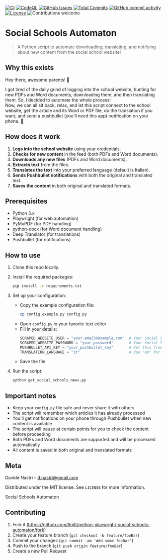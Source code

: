 [![CI](https://github.com/ltpitt/python-playwright-social-schools-automaton/workflows/CI/badge.svg)](https://github.com/ltpitt/python-playwright-social-schools-automaton/actions)
[![CodeQL](https://github.com/ltpitt/python-playwright-social-schools-automaton/workflows/CodeQL/badge.svg)](https://github.com/ltpitt/python-playwright-social-schools-automaton/actions?query=workflow%3ACodeQL)
[![GitHub Issues](https://img.shields.io/github/issues-raw/ltpitt/python-playwright-social-schools-automaton)](https://github.com/ltpitt/python-playwright-social-schools-automaton/issues)
[![Total Commits](https://img.shields.io/github/last-commit/ltpitt/python-playwright-social-schools-automaton)](https://github.com/ltpitt/python-playwright-social-schools-automaton/commits)
[![GitHub commit activity](https://img.shields.io/github/commit-activity/4w/ltpitt/python-playwright-social-schools-automaton?foo=bar)](https://github.com/ltpitt/python-playwright-social-schools-automaton/commits)
[![License](https://img.shields.io/badge/license-MIT-blue.svg)](https://github.com/ltpitt/python-playwright-social-schools-automaton/blob/master/LICENSE)
![Contributions welcome](https://img.shields.io/badge/contributions-welcome-orange.svg)

# Social Schools Automaton
> A Python script to automate downloading, translating, and notifying about new content from the social school website!

## Why this exists

Hey there, awesome parents! 🎉

I got tired of the daily grind of logging into the school website, hunting for new PDFs and Word documents, downloading them, and then translating them. So, I decided to automate the whole process!  
Now, we can all sit back, relax, and let this script connect to the school website, get the article and its Word or PDF file, do the translation if you want, and send a pushbullet (you'll need this app) notification on your phone. 🚀

## How does it work

1. **Logs into the school website** using your credentials.
2. **Checks for new content** in the feed (both PDFs and Word documents).
3. **Downloads any new files** (PDFs and Word documents).
4. **Extracts text** from the files.
5. **Translates the text** into your preferred language (default is Italian).
6. **Sends Pushbullet notifications** with both the original and translated text.
7. **Saves the content** in both original and translated formats.

## Prerequisites

- Python 3.x
- Playwright (for web automation)
- PyMuPDF (for PDF handling)
- python-docx (for Word document handling)
- Deep Translator (for translations)
- Pushbullet (for notifications)

## How to use

1. Clone this repo locally.
2. Install the required packages:
    ```bash
    pip install -r requirements.txt
    ```
3. Set up your configuration:
   - Copy the example configuration file:
     ```bash
     cp config.example.py config.py
     ```
   - Open `config.py` in your favorite text editor
   - Fill in your details:
     ```python
     SCRAPED_WEBSITE_USER = "your.email@example.com"  # Your Social Schools login email
     SCRAPED_WEBSITE_PASSWORD = "your_password"       # Your Social Schools password
     PUSHBULLET_API_KEY = "your_pushbullet_key"       # Get this from Pushbullet settings
     TRANSLATION_LANGUAGE = "it"                      # Use "en" for English, "it" for Italian, etc.
     ```
   - Save the file

4. Run the script:
    ```bash
    python get_social_schools_news.py
    ```

## Important notes

- Keep your `config.py` file safe and never share it with others
- The script will remember which articles it has already processed
- You'll get notifications on your phone through Pushbullet when new content is available
- The script will pause at certain points for you to check the content before proceeding
- Both PDFs and Word documents are supported and will be processed automatically
- All content is saved in both original and translated formats

## Meta

Davide Nastri – [d.nastri@gmail.com](mailto:d.nastri@gmail.com)

Distributed under the MIT license. See ``LICENSE`` for more information.

Social Schools Automaton

## Contributing

1. Fork it (<https://github.com/ltpitt/python-playwright-social-schools-automaton/fork>)
2. Create your feature branch (`git checkout -b feature/fooBar`)
3. Commit your changes (`git commit -am 'Add some fooBar'`)
4. Push to the branch (`git push origin feature/fooBar`)
5. Create a new Pull Request
